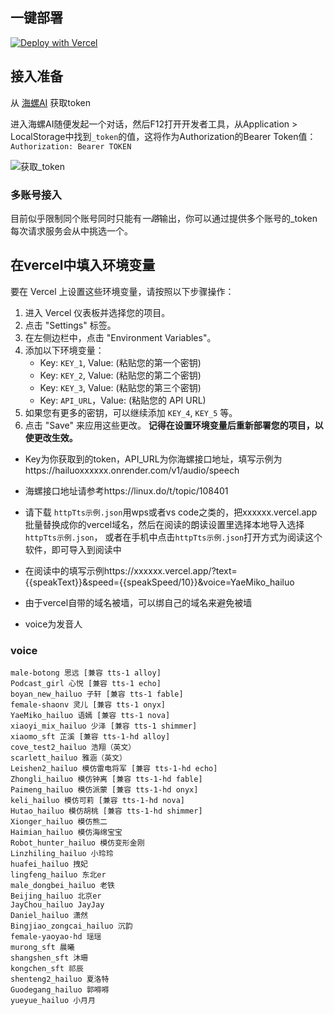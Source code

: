 ## 一键部署

[![Deploy with Vercel](https://vercel.com/button)](https://vercel.com/import/project?template=https://github.com/eggacheb/hairead)

## 接入准备

从 [海螺AI](https://hailuoai.com/) 获取token

进入海螺AI随便发起一个对话，然后F12打开开发者工具，从Application > LocalStorage中找到`_token`的值，这将作为Authorization的Bearer Token值：`Authorization: Bearer TOKEN`

![获取_token](https://github.com/LLM-Red-Team/hailuo-free-api/blob/master/doc/example-0.png)

### 多账号接入

目前似乎限制同个账号同时只能有*一路*输出，你可以通过提供多个账号的_token
每次请求服务会从中挑选一个。

## 在vercel中填入环境变量

要在 Vercel 上设置这些环境变量，请按照以下步骤操作：

1. 进入 Vercel 仪表板并选择您的项目。
2. 点击 "Settings" 标签。
3. 在左侧边栏中，点击 "Environment Variables"。
4. 添加以下环境变量：
   - Key: `KEY_1`, Value: (粘贴您的第一个密钥)
   - Key: `KEY_2`, Value: (粘贴您的第二个密钥)
   - Key: `KEY_3`, Value: (粘贴您的第三个密钥)
   - Key: `API_URL`，Value: (粘贴您的 API URL)
5. 如果您有更多的密钥，可以继续添加 `KEY_4`, `KEY_5` 等。
6. 点击 "Save" 来应用这些更改。
**记得在设置环境变量后重新部署您的项目，以使更改生效。**

- Key为你获取到的token，API_URL为你海螺接口地址，填写示例为https://hailuoxxxxxx.onrender.com/v1/audio/speech

- 海螺接口地址请参考https://linux.do/t/topic/108401

- 请下载 `httpTts示例.json`用wps或者vs code之类的，把xxxxxx.vercel.app批量替换成你的vercel域名，然后在阅读的朗读设置里选择本地导入选择`httpTts示例.json`，
  或者在手机中点击`httpTts示例.json`打开方式为阅读这个软件，即可导入到阅读中
- 在阅读中的填写示例https://xxxxxx.vercel.app/?text={{speakText}}&speed={{speakSpeed/10}}&voice=YaeMiko_hailuo
- 由于vercel自带的域名被墙，可以绑自己的域名来避免被墙
- voice为发音人


### voice

```
male-botong 思远 [兼容 tts-1 alloy]
Podcast_girl 心悦 [兼容 tts-1 echo]
boyan_new_hailuo 子轩 [兼容 tts-1 fable]
female-shaonv 灵儿 [兼容 tts-1 onyx]
YaeMiko_hailuo 语嫣 [兼容 tts-1 nova]
xiaoyi_mix_hailuo 少泽 [兼容 tts-1 shimmer]
xiaomo_sft 芷溪 [兼容 tts-1-hd alloy]
cove_test2_hailuo 浩翔（英文）
scarlett_hailuo 雅涵（英文）
Leishen2_hailuo 模仿雷电将军 [兼容 tts-1-hd echo]
Zhongli_hailuo 模仿钟离 [兼容 tts-1-hd fable]
Paimeng_hailuo 模仿派蒙 [兼容 tts-1-hd onyx]
keli_hailuo 模仿可莉 [兼容 tts-1-hd nova]
Hutao_hailuo 模仿胡桃 [兼容 tts-1-hd shimmer]
Xionger_hailuo 模仿熊二
Haimian_hailuo 模仿海绵宝宝
Robot_hunter_hailuo 模仿变形金刚
Linzhiling_hailuo 小玲玲
huafei_hailuo 拽妃
lingfeng_hailuo 东北er
male_dongbei_hailuo 老铁
Beijing_hailuo 北京er
JayChou_hailuo JayJay
Daniel_hailuo 潇然
Bingjiao_zongcai_hailuo 沉韵
female-yaoyao-hd 瑶瑶
murong_sft 晨曦
shangshen_sft 沐珊
kongchen_sft 祁辰
shenteng2_hailuo 夏洛特
Guodegang_hailuo 郭嘚嘚
yueyue_hailuo 小月月
```
